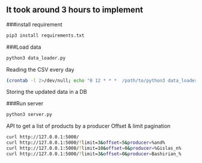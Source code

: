 ## It took around 3 hours to implement

###install requirement 
```bash 
pip3 install requirements.txt
``` 

###Load data
```bash 
python3 data_loader.py
```
Reading the CSV every day
```bash
(crontab -l 2>/dev/null; echo "0 12 * * *  /path/to/python3 data_loader.py") | crontab -
```
Storing the updated data in a DB

###Run server
```bash 
python3 server.py
```
API to get a list of products by a producer 
Offset & limit pagination  
```bash
curl http://127.0.0.1:5000/
curl http://127.0.0.1:5000/?limit=3&offset=5&producer=%and%
curl http://127.0.0.1:5000/?limit=10&offset=0&producer=%Gislas_n%
curl http://127.0.0.1:5000/?limit=3&offset=0&producer=Bashirian_%
```
